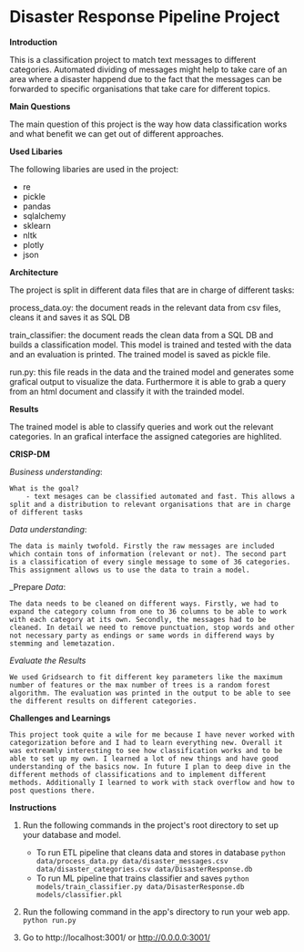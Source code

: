 # Disaster Response Pipeline Project

**Introduction**

This is a classification project to match text messages to different categories. Automated dividing of messages might help to take care of an area where a disaster happend due to the fact that the messages can be forwarded to specific organisations that take care for different topics.

**Main Questions**

The main question of this project is the way how data classification works and what benefit we can get out of different approaches.

**Used Libaries**

The following libaries are used in the project:
- re
- pickle
- pandas
- sqlalchemy
- sklearn
- nltk
- plotly
- json

**Architecture**

The project is split in different data files that are in charge of different tasks:

process_data.oy:
	the document reads in the relevant data from csv files, cleans it and saves it as SQL DB

train_classifier:
	the document reads the clean data from a SQL DB and builds a classification model. This model is trained and tested with the data and an evaluation is printed. The trained model is saved as pickle file.
	
run.py:
	this file reads in the data and the trained model and generates some grafical output to visualize the data. Furthermore it is able to grab a query from an html document and classify it with the trainded model.

**Results**

The trained model is able to classify queries and work out the relevant categories. In an grafical interface the assigned categories are highlited.

**CRISP-DM**

_Business_ _understanding_: 
	
	What is the goal?
		- text mesages can be classified automated and fast. This allows a split and a distribution to relevant organisations that are in charge of different tasks

_Data_ _understanding_: 
	
	The data is mainly twofold. Firstly the raw messages are included which contain tons of information (relevant or not). The second part is a classification of every single message to some of 36 categories. This assignment allows us to use the data to train a model.

_Prepare _Data_:

	The data needs to be cleaned on different ways. Firstly, we had to expand the category column from one to 36 columns to be able to work with each category at its own. Secondly, the messages had to be cleaned. In detail we need to remove punctuation, stop words and other not necessary party as endings or same words in differend ways by stemming and lemetazation.
     
_Evaluate_ _the_ _Results_

	We used Gridsearch to fit different key parameters like the maximum number of features or the max number of trees is a random forest algorithm. The evaluation was printed in the output to be able to see the different results on different categories.

**Challenges and Learnings**

	This project took quite a wile for me because I have never worked with categorization before and I had to learn everything new. Overall it was extreamly interesting to see how classification works and to be able to set up my own. I learned a lot of new things and have good understanding of the basics now. In future I plan to deep dive in the different methods of classifications and to implement different methods. Additionally I learned to work with stack overflow and how to post questions there.

**Instructions**

1. Run the following commands in the project's root directory to set up your database and model.

    - To run ETL pipeline that cleans data and stores in database
        `python data/process_data.py data/disaster_messages.csv data/disaster_categories.csv data/DisasterResponse.db`
    - To run ML pipeline that trains classifier and saves
        `python models/train_classifier.py data/DisasterResponse.db models/classifier.pkl`

2. Run the following command in the app's directory to run your web app.
    `python run.py`

3. Go to http://localhost:3001/ or http://0.0.0.0:3001/ 


